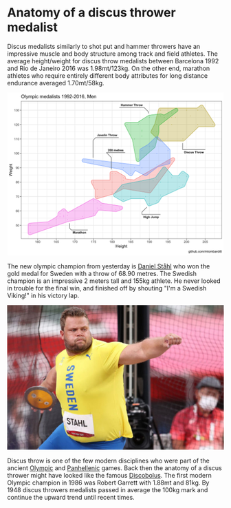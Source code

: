 # Anatomy of a discus thrower medalist

Discus medalists similarly to shot put and hammer throwers have an impressive muscle and body structure among track and field athletes. The average height/weight for discus throw medalists between Barcelona 1992 and Rio de Janeiro 2016 was 1.98mt/123kg. On the other end, marathon athletes who require entirely different body attributes for long distance endurance averaged 1.70mt/58kg.

![](figures/athletics-1.png)

The new olympic champion from yesterday is [Daniel Ståhl](https://en.wikipedia.org/wiki/Daniel_St%C3%A5hl) who won the gold medal for Sweden with a throw of 68.90 metres. The Swedish champion is an impressive 2 meters tall and 155kg athlete. He never looked in trouble for the final win, and finished off by shouting "I'm a Swedish Viking!" in his victory lap. 

![](DanielStahl.png)

Discus throw is one of the few modern disciplines who were part of the ancient [Olympic](https://en.wikipedia.org/wiki/Ancient_Olympic_Games) and [Panhellenic](https://en.wikipedia.org/wiki/Panhellenic_Games) games. Back then the anatomy of a discus thrower might have looked like the famous [Discobolus](https://en.wikipedia.org/wiki/Discobolus). The first modern Olympic champion in 1986 was Robert Garrett with 1.88mt and 81kg. By 1948 discus throwers medalists passed in average the 100kg mark and continue the upward trend until recent times.

